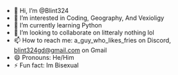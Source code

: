 - 👋 Hi, I’m @Blint324
- 👀 I’m interested in Coding, Geography, And Vexioligy
- 🌱 I’m currently learning Python
- 💞️ I’m looking to collaborate on litteraly nothing lol
- 📫 How to reach me: a_guy_who_likes_fries on Discord, blint324gd@gmail.com on Gmail
- 😄 Pronouns: He/Him
- ⚡ Fun fact: Im Bisexual
